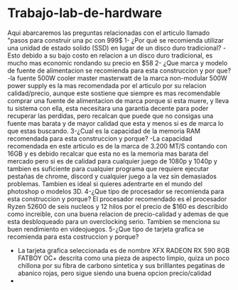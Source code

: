 # Trabajo-lab-de-hardware
Aqui abarcaremos las preguntas relacionadas con el articulo llamado "pasos para construir una pc con 999$
1- ¿Por qué se recomienda utilizar una unidad de estado solido (SSD) en lugar de un disco duro tradicional?
-Esto debido a su bajo costo en relacion a un disco duro tradicional, es mucho mas economic rondando su precio en $58
2- ¿Que marca y modelo de fuente de alimentacion se recomienda para esta construccion y por que?
-la fuente 500W cooler master masterwatt de la marca non-modular 500W power supply es la mas recomendada por el articulo por su relacion calidad/precio, aunque este sostiene que siempre es mas recomendable comprar una fuente de alimentacion de marca porque si esta muere, y lleva tu sistema con ella, esta necesitara una garantia decente para poder recuperar las perdidas, pero recalcan que puede que no consigas una fuente mas barata y de mayor calidad que esta y menos si es de marca lo que estas buscando.
3-¿Cual es la capacidad de la memoria RAM recomendada para esta construccion y porque?
-La capacidad recomendada en este articulo es de la marca de 3.200 MT/S contando con 16GB y es debido recalcar que esta no es la memoria mas barata del mercado pero si es de calidad para cualquier juego de 1080p y 1040p y tambien es suficiente para cualquier programa que requiere ejecutar pestañas de chrome, discord y cualquier juego a la vez sin demasiados problemas. Tambien es ideal si quieres adentrarte en el mundo del photoshop o modelos 3D.
4-¿Que tipo de procesador se recomienda para esta construccion y porque?
El procesador recomendado es el procesador Ryzen 52600 de seis nucleos y 12 hilos por el precio de $160 es describido como increible, con una buena relacion de precio-calidad y ademas de que esta desbloqueado para un overclocking serio. Tambien se menciona su buen rendimiento en videojuegos.
5-¿Que tipo de tarjeta grafica se recomienda para esta costruccion y porque?
- La tarjeta grafica seleccionada es de nombre XFX RADEON RX 590 8GB FATBOY OC+ descrita como una pieza de aspecto limpio, quiza un poco chillona por su fibra de carbono sintetica y sus brilllantes pegatinas de abanico rojas, pero sigue siendo una buena opcion precio/calidad
- 
